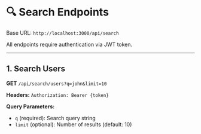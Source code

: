 # 🔍 Search Endpoints

Base URL: `http://localhost:3000/api/search`

All endpoints require authentication via JWT token.

---

## 1. Search Users

**GET** `/api/search/users?q=john&limit=10`

**Headers:** `Authorization: Bearer {token}`

**Query Parameters:**
- `q` (required): Search query string
- `limit` (optional): Number of results (default: 10)

